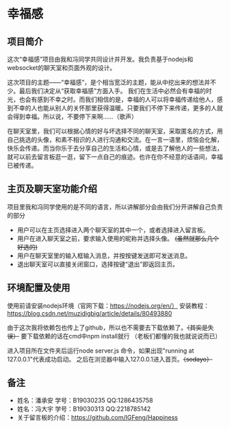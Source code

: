 # 幸福感
## 项目简介
这次“幸福感”项目由我和冯同学共同设计并开发。我负责基于nodejs和websocket的聊天室和页面外观的设计。

这次项目的主题——“幸福感”，是个相当宽泛的主题，能从中挖出来的想法并不少。最后我们决定从“获取幸福感”方面入手。
我们在生活中必然会有幸福的时光，也会有感到不幸之时。而我们相信的是，幸福的人可以将幸福传递给他人，感到不幸的人也能从别人的关怀那里获得温暖。只要我们不停下来传递，更多的人就会得到幸福。所以说，不要停下来啊……（歌声）

在聊天室里，我们可以根据心情的好与坏选择不同的聊天室，采取匿名的方式，用自己挑选的头像，和素不相识的人进行沟通和交流。在一言一语里，烦恼会化解，快乐会传递。而当你乐于去分享自己的生活和心情，或是去了解他人的一些想法，就可以前去留言板逛一逛，留下一点自己的痕迹。也许在你不经意的话语间，幸福已被传递。

## 主页及聊天室功能介绍
项目里我和冯同学使用的是不同的语言，所以讲解部分会由我们分开讲解自己负责的部分

* 用户可以在主页选择进入两个聊天室的其中一个，或者选择进入留言板。
* 用户在进入聊天室之前，要求输入使用的昵称并选择头像。  ~~(虽然就那么几个好选的)~~
* 用户在聊天室里的输入框输入消息，并按按键发送即可发送消息。
* 退出聊天室可以直接关闭窗口，选择按键“退出”即返回主页。

## 环境配置及使用
使用前请安装nodejs环境（官网下载：https://nodejs.org/en/）
安装教程：https://blog.csdn.net/muzidigbig/article/details/80493880

由于这次我将依赖包也传上了github，所以也不需要去下载依赖了。~~（其实是失误）~~
要下载依赖的话在cmd中npm install就行 （老板们都懂的我也就说说而已）

进入项目所在文件夹后运行node server.js 命令，如果出现"running at 127.0.0.1"代表成功启动。
之后在浏览器中输入127.0.0.1进入首页。~~（sodayo）~~

## 备注
* 姓名：潘承安 学号：B19030235 QQ:1286435758
* 姓名：冯大宇 学号：B19030313 QQ:2218785142
* 关于留言板的介绍：https://github.com/IGFeng/Happiness